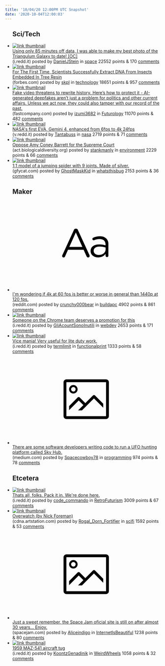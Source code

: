 ```yaml
---
title: '10/04/20 12:00PM UTC Snapshot'
date: '2020-10-04T12:00:03'
---
```

<ul>
<h2>Sci/Tech</h2>

<li><a href='https://i.redd.it/0jib1643yyq51.jpg'><img src='https://b.thumbs.redditmedia.com/23jNulTOL4Oz8nbDhG8wjPBjOJELJ5TDiiTk7oq7v0U.jpg' alt='link thumbnail'></a><div><div class='linkTitle'><a href='https://i.redd.it/0jib1643yyq51.jpg'>Using only 85 minutes off data, I was able to make my best photo of the Triangulum Galaxy to date! [OC]</a></div>(i.redd.it) posted by <a href='https://www.reddit.com/user/DanielJStein'>DanielJStein</a> in <a href='https://www.reddit.com/r/space'>space</a> 22552 points & 170 <a href='https://www.reddit.com/r/space/comments/j4phe3/using_only_85_minutes_off_data_i_was_able_to_make/'>comments</a></div></li>

<li><a href='https://www.forbes.com/sites/davidbressan/2020/09/30/for-the-first-time-scientists-successfully-extract-dna-from-insects-embedded-in-tree-resin/#282f1b391445'><img src='https://b.thumbs.redditmedia.com/zYdaC5TyT5rAKQrmFS_L3WMPbZ7N6M7hehf1swC2Cmw.jpg' alt='link thumbnail'></a><div><div class='linkTitle'><a href='https://www.forbes.com/sites/davidbressan/2020/09/30/for-the-first-time-scientists-successfully-extract-dna-from-insects-embedded-in-tree-resin/#282f1b391445'>For The First Time, Scientists Successfully Extract DNA From Insects Embedded In Tree Resin</a></div>(forbes.com) posted by <a href='https://www.reddit.com/user/skpl'>skpl</a> in <a href='https://www.reddit.com/r/technology'>technology</a> 18651 points & 957 <a href='https://www.reddit.com/r/technology/comments/j4g8r4/for_the_first_time_scientists_successfully/'>comments</a></div></li>

<li><a href='https://www.fastcompany.com/90549441/how-to-prevent-deepfakes'><img src='https://b.thumbs.redditmedia.com/3l4Ut_FuCNKS-rALlCnUuHmeEFDUgDa9tKNIvflyXYs.jpg' alt='link thumbnail'></a><div><div class='linkTitle'><a href='https://www.fastcompany.com/90549441/how-to-prevent-deepfakes'>Fake video threatens to rewrite history. Here’s how to protect it - AI-generated deepfakes aren’t just a problem for politics and other current affairs. Unless we act now, they could also tamper with our record of the past.</a></div>(fastcompany.com) posted by <a href='https://www.reddit.com/user/izumi3682'>izumi3682</a> in <a href='https://www.reddit.com/r/Futurology'>Futurology</a> 11070 points & 482 <a href='https://www.reddit.com/r/Futurology/comments/j4rdfs/fake_video_threatens_to_rewrite_history_heres_how/'>comments</a></div></li>

<li><a href='https://v.redd.it/3g77rcpqyxq51'><img src='https://b.thumbs.redditmedia.com/lFFgrhJrJzuMf3DdejgPfSFqwraIUx_O9bXColukrKU.jpg' alt='link thumbnail'></a><div><div class='linkTitle'><a href='https://v.redd.it/3g77rcpqyxq51'>NASA's first EVA, Gemini 4, enhanced from 6fps to 4k 24fps</a></div>(v.redd.it) posted by <a href='https://www.reddit.com/user/Tantabuss'>Tantabuss</a> in <a href='https://www.reddit.com/r/nasa'>nasa</a> 2719 points & 71 <a href='https://www.reddit.com/r/nasa/comments/j4mf3s/nasas_first_eva_gemini_4_enhanced_from_6fps_to_4k/'>comments</a></div></li>

<li><a href='https://act.biologicaldiversity.org/onlineactions/pPx3w8RCaEiwqaOg686I3Q2'><img src='https://a.thumbs.redditmedia.com/npsNOAie4yokWUN-5SMgBpEBWANGkj8ySqoq8BqerL8.jpg' alt='link thumbnail'></a><div><div class='linkTitle'><a href='https://act.biologicaldiversity.org/onlineactions/pPx3w8RCaEiwqaOg686I3Q2'>Oppose Amy Coney Barrett for the Supreme Court</a></div>(act.biologicaldiversity.org) posted by <a href='https://www.reddit.com/user/stankmanly'>stankmanly</a> in <a href='https://www.reddit.com/r/environment'>environment</a> 2229 points & 66 <a href='https://www.reddit.com/r/environment/comments/j4j0yi/oppose_amy_coney_barrett_for_the_supreme_court/'>comments</a></div></li>

<li><a href='https://gfycat.com/thinoptimisticgrebe'><img src='https://b.thumbs.redditmedia.com/_eDT46UE7nA0Ef4O3nbL7gtL58u0QN2eL70KANLZmkk.jpg' alt='link thumbnail'></a><div><div class='linkTitle'><a href='https://gfycat.com/thinoptimisticgrebe'>1:1 model of a jumping spider with 9 joints. Made of silver.</a></div>(gfycat.com) posted by <a href='https://www.reddit.com/user/GhostMaskKid'>GhostMaskKid</a> in <a href='https://www.reddit.com/r/whatsthisbug'>whatsthisbug</a> 2153 points & 36 <a href='https://www.reddit.com/r/whatsthisbug/comments/j4mh6f/11_model_of_a_jumping_spider_with_9_joints_made/'>comments</a></div></li>

<h2>Maker</h2>

<li><a href='https://www.reddit.com/r/buildapc/comments/j4kokc/im_wondering_if_4k_at_60_fps_is_better_or_worse/'><svg version='1.1' viewBox='-34 -12 104 64' preserveAspectRatio='xMidYMid slice' xmlns='http://www.w3.org/2000/svg' xmlns:xlink='http://www.w3.org/1999/xlink'>
    <title>text link thumbnail</title>
    <path d='M12.19,8.84a1.45,1.45,0,0,0-1.4-1h-.12a1.46,1.46,0,0,0-1.42,1L1.14,26.56a1.29,1.29,0,0,0-.14.59,1,1,0,0,0,1,1,1.12,1.12,0,0,0,1.08-.77l2.08-4.65h11l2.08,4.59a1.24,1.24,0,0,0,1.12.83,1.08,1.08,0,0,0,1.08-1.08,1.64,1.64,0,0,0-.14-.57ZM6.08,20.71l4.59-10.22,4.6,10.22Z'>
    </path>
    <path d='M32.24,14.78A6.35,6.35,0,0,0,27.6,13.2a11.36,11.36,0,0,0-4.7,1,1,1,0,0,0-.58.89,1,1,0,0,0,.94.92,1.23,1.23,0,0,0,.39-.08,8.87,8.87,0,0,1,3.72-.81c2.7,0,4.28,1.33,4.28,3.92v.5a15.29,15.29,0,0,0-4.42-.61c-3.64,0-6.14,1.61-6.14,4.64v.05c0,2.95,2.7,4.48,5.37,4.48a6.29,6.29,0,0,0,5.19-2.48V26.9a1,1,0,0,0,1,1,1,1,0,0,0,1-1.06V19A5.71,5.71,0,0,0,32.24,14.78Zm-.56,7.7c0,2.28-2.17,3.89-4.81,3.89-1.94,0-3.61-1.06-3.61-2.86v-.06c0-1.8,1.5-3,4.2-3a15.2,15.2,0,0,1,4.22.61Z'>
    </path>
    </svg></a><div><div class='linkTitle'><a href='https://www.reddit.com/r/buildapc/comments/j4kokc/im_wondering_if_4k_at_60_fps_is_better_or_worse/'>I'm wondering if 4k at 60 fps is better or worse in general than 1440p at 120 fps.</a></div>(reddit.com) posted by <a href='https://www.reddit.com/user/crunchy000bear'>crunchy000bear</a> in <a href='https://www.reddit.com/r/buildapc'>buildapc</a> 4902 points & 861 <a href='https://www.reddit.com/r/buildapc/comments/j4kokc/im_wondering_if_4k_at_60_fps_is_better_or_worse/'>comments</a></div></li>

<li><a href='https://i.redd.it/hjx2mocs6xq51.png'><img src='https://b.thumbs.redditmedia.com/FodSD5TRU5y9ZHtV8w-V2dd9mX6wN8cMTbUWsq5P11Y.jpg' alt='link thumbnail'></a><div><div class='linkTitle'><a href='https://i.redd.it/hjx2mocs6xq51.png'>Someone on the Chrome team deserves a promotion for this</a></div>(i.redd.it) posted by <a href='https://www.reddit.com/user/GliAcountSonoInutili'>GliAcountSonoInutili</a> in <a href='https://www.reddit.com/r/webdev'>webdev</a> 2653 points & 171 <a href='https://www.reddit.com/r/webdev/comments/j4jr4y/someone_on_the_chrome_team_deserves_a_promotion/'>comments</a></div></li>

<li><a href='https://i.redd.it/mjxszyjzuvq51.jpg'><img src='https://b.thumbs.redditmedia.com/Z6FiZ7cV3kB7p_f7m1JoNM1VJpr9mgcNt8IbDPVab0w.jpg' alt='link thumbnail'></a><div><div class='linkTitle'><a href='https://i.redd.it/mjxszyjzuvq51.jpg'>Vice mania! Very useful for lite duty work.</a></div>(i.redd.it) posted by <a href='https://www.reddit.com/user/termlimit'>termlimit</a> in <a href='https://www.reddit.com/r/functionalprint'>functionalprint</a> 1333 points & 58 <a href='https://www.reddit.com/r/functionalprint/comments/j4f5jq/vice_mania_very_useful_for_lite_duty_work/'>comments</a></div></li>

<li><a href='https://medium.com/skyhub10/the-rise-of-sky-hub-34af98a4a770'><svg version='1.1' viewBox='-34 -14 104 64' preserveAspectRatio='xMidYMid meet' xmlns='http://www.w3.org/2000/svg' xmlns:xlink='http://www.w3.org/1999/xlink'>
    <title>link thumbnail</title>
    <path d='M32,4H4A2,2,0,0,0,2,6V30a2,2,0,0,0,2,2H32a2,2,0,0,0,2-2V6A2,2,0,0,0,32,4ZM4,30V6H32V30Z'></path>
    <path d='M8.92,14a3,3,0,1,0-3-3A3,3,0,0,0,8.92,14Zm0-4.6A1.6,1.6,0,1,1,7.33,11,1.6,1.6,0,0,1,8.92,9.41Z'></path>
    <path d='M22.78,15.37l-5.4,5.4-4-4a1,1,0,0,0-1.41,0L5.92,22.9v2.83l6.79-6.79L16,22.18l-3.75,3.75H15l8.45-8.45L30,24V21.18l-5.81-5.81A1,1,0,0,0,22.78,15.37Z'></path>
    </svg></a><div><div class='linkTitle'><a href='https://medium.com/skyhub10/the-rise-of-sky-hub-34af98a4a770'>There are some software developers writing code to run a UFO hunting platform called Sky Hub.</a></div>(medium.com) posted by <a href='https://www.reddit.com/user/Spacecowboy78'>Spacecowboy78</a> in <a href='https://www.reddit.com/r/programming'>programming</a> 974 points & 78 <a href='https://www.reddit.com/r/programming/comments/j4oc2h/there_are_some_software_developers_writing_code/'>comments</a></div></li>

<h2>Etcetera</h2>

<li><a href='https://i.redd.it/mhyjfasbtyq51.gif'><img src='https://b.thumbs.redditmedia.com/eaoTApRy8CGmVAOXpVP71uL_IarPDZCdsH__gy8LyZc.jpg' alt='link thumbnail'></a><div><div class='linkTitle'><a href='https://i.redd.it/mhyjfasbtyq51.gif'>Thats all, folks. Pack it in. We're done here.</a></div>(i.redd.it) posted by <a href='https://www.reddit.com/user/code_commando'>code_commando</a> in <a href='https://www.reddit.com/r/RetroFuturism'>RetroFuturism</a> 3009 points & 67 <a href='https://www.reddit.com/r/RetroFuturism/comments/j4p3fq/thats_all_folks_pack_it_in_were_done_here/'>comments</a></div></li>

<li><a href='https://cdna.artstation.com/p/assets/images/images/002/700/814/large/nick-foreman-overwatch.jpg?1464732267'><img src='https://a.thumbs.redditmedia.com/2P3QLIX59_uIH6PVgXkZpuSpIZCCJtDMgaMyPzPDCv8.jpg' alt='link thumbnail'></a><div><div class='linkTitle'><a href='https://cdna.artstation.com/p/assets/images/images/002/700/814/large/nick-foreman-overwatch.jpg?1464732267'>Overwatch (by Nick Foreman)</a></div>(cdna.artstation.com) posted by <a href='https://www.reddit.com/user/Rogal_Dorn_Fortifier'>Rogal_Dorn_Fortifier</a> in <a href='https://www.reddit.com/r/scifi'>scifi</a> 1592 points & 53 <a href='https://www.reddit.com/r/scifi/comments/j4jjir/overwatch_by_nick_foreman/'>comments</a></div></li>

<li><a href='https://www.spacejam.com'><svg version='1.1' viewBox='-34 -14 104 64' preserveAspectRatio='xMidYMid meet' xmlns='http://www.w3.org/2000/svg' xmlns:xlink='http://www.w3.org/1999/xlink'>
    <title>link thumbnail</title>
    <path d='M32,4H4A2,2,0,0,0,2,6V30a2,2,0,0,0,2,2H32a2,2,0,0,0,2-2V6A2,2,0,0,0,32,4ZM4,30V6H32V30Z'></path>
    <path d='M8.92,14a3,3,0,1,0-3-3A3,3,0,0,0,8.92,14Zm0-4.6A1.6,1.6,0,1,1,7.33,11,1.6,1.6,0,0,1,8.92,9.41Z'></path>
    <path d='M22.78,15.37l-5.4,5.4-4-4a1,1,0,0,0-1.41,0L5.92,22.9v2.83l6.79-6.79L16,22.18l-3.75,3.75H15l8.45-8.45L30,24V21.18l-5.81-5.81A1,1,0,0,0,22.78,15.37Z'></path>
    </svg></a><div><div class='linkTitle'><a href='https://www.spacejam.com'>Just a sweet remember, the Space Jam oficial site is still on after almost 30 years... Enjoy.</a></div>(spacejam.com) posted by <a href='https://www.reddit.com/user/Aliceindigo'>Aliceindigo</a> in <a href='https://www.reddit.com/r/InternetIsBeautiful'>InternetIsBeautiful</a> 1238 points & 80 <a href='https://www.reddit.com/r/InternetIsBeautiful/comments/j4shu6/just_a_sweet_remember_the_space_jam_oficial_site/'>comments</a></div></li>

<li><a href='https://i.redd.it/tojpo4uj5xq51.jpg'><img src='https://b.thumbs.redditmedia.com/kul2akL5QJDiRmzwNvWn6HqkPqm_dz0mCWxfJl-3HCk.jpg' alt='link thumbnail'></a><div><div class='linkTitle'><a href='https://i.redd.it/tojpo4uj5xq51.jpg'>1959 MAZ-541 aircraft tug</a></div>(i.redd.it) posted by <a href='https://www.reddit.com/user/KoontzGenadinik'>KoontzGenadinik</a> in <a href='https://www.reddit.com/r/WeirdWheels'>WeirdWheels</a> 1058 points & 32 <a href='https://www.reddit.com/r/WeirdWheels/comments/j4jt9f/1959_maz541_aircraft_tug/'>comments</a></div></li>

</ul>

